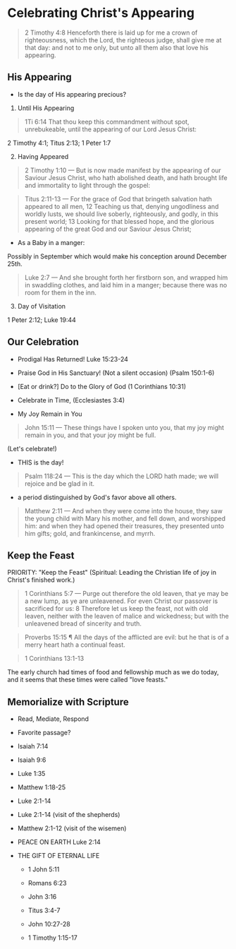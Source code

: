 # Celebrating Christ's Appearing

> 2 Timothy 4:8 Henceforth there is laid up for me a crown of righteousness, which the Lord, the righteous judge, shall give me at that day: and not to me only, but unto all them also that love his appearing.

## His Appearing

- Is the day of His appearing precious?

1. Until His Appearing

> 1Ti 6:14 That thou keep this commandment without spot, unrebukeable, until the appearing of our Lord Jesus Christ:

2 Timothy 4:1; Titus 2:13; 1 Peter 1:7

2. Having Appeared

> 2 Timothy 1:10 &mdash; But is now made manifest by the appearing of our Saviour Jesus Christ, who hath abolished death, and hath brought life and immortality to light through the gospel:

> Titus 2:11-13 &mdash; For the grace of God that bringeth salvation hath appeared to all men, 12 Teaching us that, denying ungodliness and worldly lusts, we should live soberly, righteously, and godly, in this present world; 13 Looking for that blessed hope, and the glorious appearing of the great God and our Saviour Jesus Christ;

- As a Baby in a manger:

Possibly in September which would make his conception around December 25th.

>  Luke 2:7 &mdash; And she brought forth her firstborn son, and wrapped him in swaddling clothes, and laid him in a manger; because there was no room for them in the inn.

3. Day of Visitation

1 Peter 2:12; Luke 19:44

## Our Celebration

- Prodigal Has Returned! Luke 15:23-24

- Praise God in His Sanctuary! (Not a silent occasion) (Psalm 150:1-6)

- [Eat or drink?] Do to the Glory of God (1 Corinthians 10:31)

- Celebrate in Time, (Ecclesiastes 3:4)

- My Joy Remain in You

> John 15:11 &mdash; These things have I spoken unto you, that my joy might remain in you, and that your joy might be full.

(Let's celebrate!)

- THIS is the day!

> Psalm 118:24 &mdash;  This is the day which the LORD hath made; we will rejoice and be glad in it.

- a period distinguished by God's favor above all others.

>  Matthew 2:11 &mdash; And when they were come into the house, they saw the young child with Mary his mother, and fell down, and worshipped him: and when they had opened their treasures, they presented unto him gifts; gold, and frankincense, and myrrh.

## Keep the Feast

PRIORITY: "Keep the Feast" (Spiritual: Leading the Christian life of joy in Christ's finished work.)

> 1 Corinthians 5:7 &mdash; Purge out therefore the old leaven, that ye may be a new lump, as ye are unleavened. For even Christ our passover is sacrificed for us: 8 Therefore let us keep the feast, not with old leaven, neither with the leaven of malice and wickedness; but with the unleavened bread of sincerity and truth.

> Proverbs 15:15 ¶ All the days of the afflicted are evil: but he that is of a merry heart hath a continual feast.

> 1 Corinthians 13:1-13 

The early church had times of food and fellowship much as we do today, and it seems that these times were called "love feasts." 


## Memorialize with Scripture

- Read, Mediate, Respond
- Favorite passage?

- Isaiah 7:14 <!-- scripture: Isaiah 7:14 -->

- Isaiah 9:6 <!-- scripture: Isaiah 9:6 -->

- Luke 1:35
<!-- scripture: Luke 1:35 -->

- Matthew 1:18-25 <!-- scripture: Matthew 1:18-25 -->

- Luke 2:1-14 <!-- scripture: Luke 2:1-14 -->

- Luke 2:1-14 (visit of the shepherds) <!-- scripture: Luke 2:15-20 -->

- Matthew 2:1-12 (visit of the wisemen) <!-- scripture: Matthew 2:1-12 -->

- PEACE ON EARTH
Luke 2:14 <!-- scripture: Luke 2:14-->


- THE GIFT OF ETERNAL LIFE
    - 1 John 5:11 <!-- scripture: 1 John 5:11-->

    - Romans 6:23 <!-- scripture: Romans 6:23 -->

    - John 3:16 <!-- scripture: John 3:16 -->

    - Titus 3:4-7 <!-- scripture: Titus 3:4-7 -->

    - John 10:27-28 <!-- scripture: John 10:27-28-->

    - 1 Timothy 1:15-17 <!-- scripture: 1 Timothy 1:15-17-->